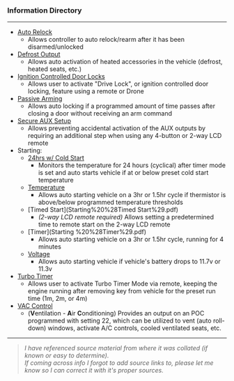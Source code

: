 ### Information Directory ###
---
* [Auto Relock](Auto%20Relock.pdf)
  * Allows controller to auto relock/rearm after it has been disarmed/unlocked
* [Defrost Output](Defrost%20Output.pdf)
  * Allows auto activation of heated accessories in the vehicle (defrost, heated seats, etc.)
* [Ignition Controlled Door Locks](Ignition%20Controlled%20Door%20Locks.pdf)
  * Allows user to activate "Drive Lock", or ignition controlled door locking, feature using a remote or Drone
* [Passive Arming](Passive%20Arming.pdf)
  * Allows auto locking if a programmed amount of time passes after closing a door without receiving an arm command
* [Secure AUX Setup](Secure%20AUX%20Setup.pdf)
  * Allows preventing accidental activation of the AUX outputs by requiring an additional step when using any 4-button or 2-way LCD remote
* Starting:
  * [24hrs w/ Cold Start](Starting%20%2824hrs%20w%20Cold%20Start%20%29.pdf)
    * Monitors the temperature for 24 hours (cyclical) after timer mode is set and auto starts vehicle if at or below preset cold start temperature
  * [Temperature](Starting%20%28Temperature%29.pdf)
    * Allows auto starting vehicle on a 3hr or 1.5hr cycle if thermistor is above/below programmed temperature thresholds
  * [Timed Start](Starting%20%28Timed Start%29.pdf)
    * _(2-way LCD remote required)_ Allows setting a predetermined time to remote start on the 2-way LCD remote
  * [Timer](Starting %20%28Timer%29.pdf)
    * Allows auto starting vehicle on a 3hr or 1.5hr cycle, running for 4 minutes
  * [Voltage](Starting%20%28Voltage%29.pdf)
    * Allows auto starting vehicle if vehicle's battery drops to 11.7v or 11.3v
* [Turbo Timer](Turbo%20Timer.pdf)
  * Allows user to activate Turbo Timer Mode via remote, keeping the engine running after removing key from vehicle for the preset run time (1m, 2m, or 4m)
* [VAC Control](VAC%20Control.pdf)
  * (**V**entilation - **A**ir **C**onditioning) Provides an output on an POC programmed with setting 22, which can be utilized to vent (auto roll-down) windows, activate A/C controls, cooled ventilated seats, etc.
---
> _I have referenced source material from where it was collated (if known or easy to determine). <br>If coming across info I forgot to add source links to, please let me know so I can correct it with it's proper sources._   
